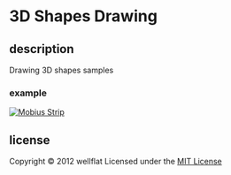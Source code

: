# 3D Shapes Drawing

## description

Drawing 3D shapes samples

### example
[![Mobius Strip](http://rest-term.com/labs/repos/images/3dshape_drawing.png)](http://rest-term.com/labs/html5/mobius.html)

license
----------
Copyright &copy; 2012 wellflat Licensed under the [MIT License][MIT]

[MIT]: http://www.opensource.org/licenses/mit-license.php
[entry]: http://rest-term.com/archives/2986/
